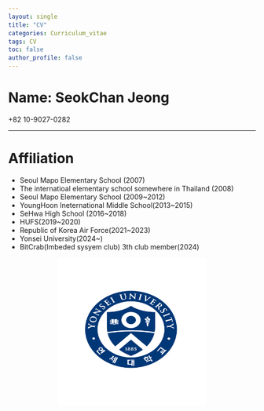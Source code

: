 ```yaml
---
layout: single
title: "CV"
categories: Curriculum_vitae
tags: CV
toc: false
author_profile: false
---
```


# Name: SeokChan Jeong
+82 10-9027-0282<br>
- - -

# Affiliation

- Seoul Mapo Elementary School (2007)
- The internatioal elementary school somewhere in Thailand (2008)
- Seoul Mapo Elementary School (2009~2012)
- YoungHoon Ineternational Middle School(2013~2015)
- SeHwa High School (2016~2018)
- HUFS(2019~2020)
- Republic of Korea Air Force(2021~2023)
- Yonsei University(2024~)
- BitCrab(Imbeded sysyem club) 3th club member(2024)

<center><img src="/images/기본형_심볼-01.jpg" width="300" height="300"></center>
